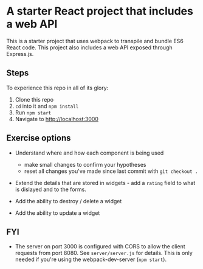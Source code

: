 # A starter React project that includes a web API

This is a starter project that uses webpack to transpile and bundle ES6 React code. This project also includes a web API exposed through Express.js. 


## Steps

To experience this repo in all of its glory:

1. Clone this repo
2. `cd` into it and `npm install`
3. Run `npm start`
4. Navigate to [http://localhost:3000](http://localhost:3000)


## Exercise options

* Understand where and how each component is being used
  * make small changes to confirm your hypotheses
  * reset all changes you've made since last commit with `git checkout .`

* Extend the details that are stored in widgets - add a `rating` field to what is dislayed and to the forms.

* Add the ability to destroy / delete a widget

* Add the ability to update a widget

## FYI

* The server on port 3000 is configured with CORS to allow the client requests from port 8080. See `server/server.js` for details. This is only needed if you're using the webpack-dev-server (`npm start`).
